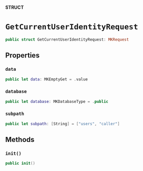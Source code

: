 **STRUCT**

# `GetCurrentUserIdentityRequest`

```swift
public struct GetCurrentUserIdentityRequest: MKRequest
```

## Properties
### `data`

```swift
public let data: MKEmptyGet = .value
```

### `database`

```swift
public let database: MKDatabaseType = .public
```

### `subpath`

```swift
public let subpath: [String] = ["users", "caller"]
```

## Methods
### `init()`

```swift
public init()
```
